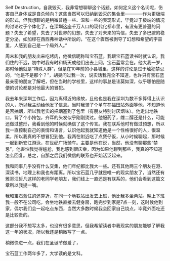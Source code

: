 Self Destruction，自我毁灭，我非常想聊聊这个话题，如何定义这个名词呢，伤害自己身体或是自杀倾向？这些当然可以归纳到毁灭的集合里————作为更极端的形式，但我想聊的是稍微普适一些、温和一些的表现形式，毕竟过于极端的情况的讨论过于个体化了，在深圳这座千万人口的现代化都市里，有没有更普遍的问题？失去了希望，失去了对世界的幻想，失去了对未来的笃信，失去了多巴胺的稳定分泌，如加缪在西西弗神话中所说的，“在这个骤然被剥夺了幻想和希望的宇宙里，人感到自己是一个局外人。”

周末和我的朋友出来吃烤肉，他微信昵称叫宝石蓝。我跟宝石蓝读书时就认识，我们住的不远，初中时我有时和杨天成他们出去上网，宝石蓝常会在。他大我一岁，那时候他就是“特殊人群”，但是在10年前的小县城里，这样的讨论是过于触犯禁忌的，“他是不是那个？”，胡昊问过我一次，说实话我完全不知道，也许只有宝石蓝最亲密的朋友了解吧，但在当时的学校里，这样的事总是讳莫如深，似乎哪怕是随便的讨论都是对他最大的冒犯。

我去年来深圳工作后，因为离得近的缘故，且他也是我在深圳为数不多算得上认识的人，所以我主动给他发了信息。当时我骑了个单车在福田站外面等他，不知道他是否抽烟，所以我老实的把烟塞到了包里（有朋友特别讨厌烟味）。他走出地铁口，背了个小挎包，齐耳的头发似乎刚刚烫过。他服药了，雌二醇还是什么，可能还做过整形，我看到他的时候就确信了这个传言。我在联系他时有做过预想，所以我一直控制自己的表情和语言，认识他起我就知道他是一个性格很好的人，很温柔，所以我真的不想冒犯到他。我两在附近吃了点煲仔饭，从小时候聊起，那时候一起到新安江游泳，在世纪广场骑车。主要是他在说，当然，他没有聊那些“禁忌”，他害怕我觉得尴尬，我也感到很庆幸，因为如果他聊到那些，我真的不知道怎么回复。总之，自那之后我们微信的联系也开始活泛起来。

我和同事几乎没有什么交集，他们年纪都比我大一些。还有其他两三个朋友在港、深读书，地理上和我也有距离。所以宝石蓝几乎就是唯一的现实朋友了，当然还有雅哥汪哲凡这样的老同学老朋友，我们线上一直还是有联系的，他们会看到这篇文章所以我提一嘴。

我和宝石蓝住的还算近，在同一个地铁站出发去上班，他比我多坐两站。晚上下班我一般不在公司吃，会坐地铁直接去健身房，跑完步到家是7点一刻，这时候他到家，偶尔我们会一起吃点东西，当然大多数时候我会回家自己烧点，毕竟外面吃还是比较贵的。

这部分我不想写太多，也没有很多意思，但我希望读者中我现实的朋友能够了解我这一年的状况，所以我还是稍微写了一点。

稍微快进一点，我们在圣诞节做爱了，

宝石蓝工作两年多了，大学读的是文科。

